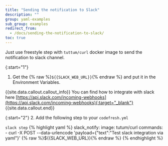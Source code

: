 ```yaml
---
title: "Sending the notification to Slack"
description: ""
group: yaml-examples
sub_group: examples
redirect_from:
  - /docs/sending-the-notification-to-slack/
toc: true
---
```

Just use freestyle step with `tuttum/curl` docker image to send the notification to slack channel.

{:start="1"}
1. Get the {% raw %}```${{SLACK_WEB_URL}}```{% endraw %} and put it in the Environment Variables.

{{site.data.callout.callout_info}}
You can find how to integrate with slack here [https://api.slack.com/incoming-webhooks](https://api.slack.com/incoming-webhooks){:target="_blank"}
{{site.data.callout.end}}

{:start="2"}
2. Add the following step to your `codefresh.yml`

  `slack step`
{% highlight yaml %}
slack_notify:
  image: tutum/curl
  commands:
    - curl -X POST --data-urlencode 'payload={"text":"Test slack integration via yaml"}' {% raw %}${{SLACK_WEB_URL}}{% endraw %}
{% endhighlight %}

